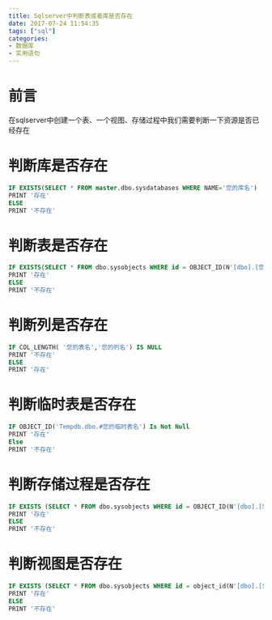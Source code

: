 ```yaml
---
title: Sqlserver中判断表或者库是否存在
date: 2017-07-24 11:54:35
tags: ["sql"]
categories: 
- 数据库
- 实用语句
---
```


# 前言
在sqlserver中创建一个表、一个视图、存储过程中我们需要判断一下资源是否已经存在

# 判断库是否存在

```sql
IF EXISTS(SELECT * FROM master.dbo.sysdatabases WHERE NAME='您的库名') 
PRINT '存在'
ELSE
PRINT '不存在'
```

# 判断表是否存在

```sql
IF EXISTS(SELECT * FROM dbo.sysobjects WHERE id = OBJECT_ID(N'[dbo].[您的表名]')and OBJECTPROPERTY(id, N'IsUserTable') = 1)
PRINT '存在'
ELSE
PRINT '不存在'
```

# 判断列是否存在

```sql
IF COL_LENGTH( '您的表名','您的列名') IS NULL
PRINT '不存在'
ELSE
PRINT '存在'
```


# 判断临时表是否存在

```sql
IF OBJECT_ID('Tempdb.dbo.#您的临时表名') Is Not Null
PRINT '存在'
Else
PRINT '不存在'
```


# 判断存储过程是否存在

```sql
IF EXISTS (SELECT * FROM dbo.sysobjects WHERE id = OBJECT_ID(N'[dbo].[您的存储过程名]') AND OBJECTPROPERTY(id, N'IsProcedure') = 1) 
PRINT '存在'
ELSE
PRINT '不存在'
```


# 判断视图是否存在

```sql
IF EXISTS (SELECT * FROM dbo.sysobjects WHERE id = object_id(N'[dbo].[您的视图名]') and OBJECTPROPERTY(id, N'IsView') = 1) 
PRINT '存在'
ELSE
PRINT '不存在'
```

